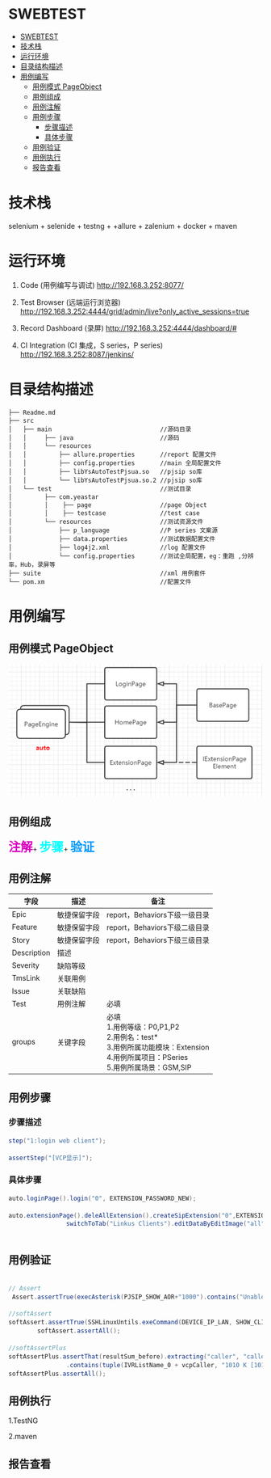 # SWEBTEST

- [SWEBTEST](#swebtest)
- [技术栈](#技术栈)
- [运行环境](#运行环境)
- [目录结构描述](#目录结构描述)
- [用例编写](#用例编写)
  - [用例模式 PageObject](#用例模式-pageobject)
  - [用例组成](#用例组成)
  - [用例注解](#用例注解)
  - [用例步骤](#用例步骤)
    - [步骤描述](#步骤描述)
    - [具体步骤](#具体步骤)
  - [用例验证](#用例验证)
  - [用例执行](#用例执行)
  - [报告查看](#报告查看)
    


# 技术栈
selenium + selenide + testng + +allure + zalenium + docker + maven 

# 运行环境
  1. Code (用例编写与调试)
        http://192.168.3.252:8077/

  2. Test Browser (远端运行浏览器)
        http://192.168.3.252:4444/grid/admin/live?only_active_sessions=true

  3. Record Dashboard (录屏)
        http://192.168.3.252:4444/dashboard/#

  4. CI Integration (CI 集成，S series，P series)
        http://192.168.3.252:8087/jenkins/


# 目录结构描述
```
├── Readme.md                                            
├── src                                     
│   ├── main                              //源码目录                               
│   │     ├── java                        //源码
│   │     └── resources
│   │         ├── allure.properties       //report 配置文件
│   │         ├── config.properties       //main 全局配置文件
│   │         ├── libYsAutoTestPjsua.so   //pjsip so库
│   │         └── libYsAutoTestPjsua.so.2 //pjsip so库  
│   └── test                              //测试目录  
│         ├── com.yeastar
│         │    ├── page                   //page Object  
│         │    ├── testcase               //test case  
│         └── resources                   //测试资源文件  
│             ├── p_language              //P series 文案源
│             ├── data.properties         //测试数据配置文件  
│             ├── log4j2.xml              //log 配置文件  
│             └── config.properties       //测试全局配置，eg：重跑 ,分辨率，Hub，录屏等            
├── suite                                 //xml 用例套件
└── pom.xm                                //配置文件

```
# 用例编写
## 用例模式 PageObject

![po](./imgmd/po.png)

## 用例组成
<font color=DarkOrchi size=5>**注解**</font>+
<font color=Cyan size=5>**步骤**</font>+
<font color=#0099ff size=5>**验证**</font>

## 用例注解
|  字段           | 描述                  | 备注                             |
|  ----           | ----                 |----                              |
|Epic             |     敏捷保留字段      |report，Behaviors下级一级目录      |
|Feature          |     敏捷保留字段      |report，Behaviors下级二级目录      |
|Story            |     敏捷保留字段      |report，Behaviors下级三级目录      |
|Description      | 描述                  |
|Severity         |缺陷等级               |
|TmsLink          |关联用例               |
|Issue            |关联缺陷               |
|Test             |用例注解               |必填
|groups           |关键字段               |必填 <br>1.用例等级：P0,P1,P2 <br>2.用例名：test* <br>3.用例所属功能模块：Extension<br>4.用例所属项目：PSeries<br>5.用例所属场景：GSM,SIP


## 用例步骤
### 步骤描述
``` java
step("1:login web client");

assertStep("[VCP显示]");
```
### 具体步骤
``` java
auto.loginPage().login("0", EXTENSION_PASSWORD_NEW);

auto.extensionPage().deleAllExtension().createSipExtension("0",EXTENSION_PASSWORD).
                switchToTab("Linkus Clients").editDataByEditImage("all").editLinksClientsUserType(ExtensionPage.USER_TYPE.Manager).clickSaveAndApply();
       

```

## 用例验证
``` java

// Assert
 Assert.assertTrue(execAsterisk(PJSIP_SHOW_AOR+"1000").contains("Unable to find object 1000"));

//softAssert
softAssert.assertTrue(SSHLinuxUntils.exeCommand(DEVICE_IP_LAN, SHOW_CLI_LOG).contains("vm-duration"),"[Assert,cli确认提示音vm-duration]");
        softAssert.assertAll();

//softAssertPlus
softAssertPlus.assertThat(resultSum_before).extracting("caller", "callee", "status", "details")
                .contains(tuple(IVRListName_0 + vcpCaller, "1010 K [1010]", "Ringing", RECORD_DETAILS.EXTERNAL.getAlias()));
softAssertPlus.assertAll();
```



## 用例执行
1.TestNG


2.maven


## 报告查看


